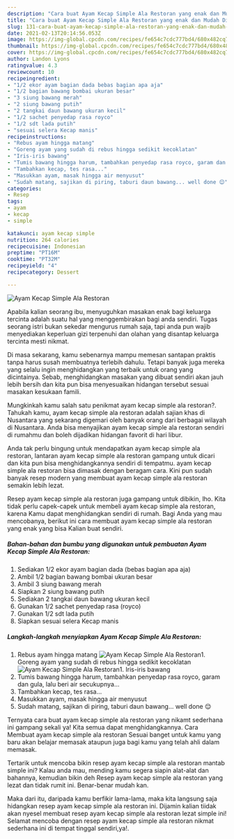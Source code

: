 ```yaml
---
description: "Cara buat Ayam Kecap Simple Ala Restoran yang enak dan Mudah Dibuat"
title: "Cara buat Ayam Kecap Simple Ala Restoran yang enak dan Mudah Dibuat"
slug: 131-cara-buat-ayam-kecap-simple-ala-restoran-yang-enak-dan-mudah-dibuat
date: 2021-02-13T20:14:56.053Z
image: https://img-global.cpcdn.com/recipes/fe654c7cdc777bd4/680x482cq70/ayam-kecap-simple-ala-restoran-foto-resep-utama.jpg
thumbnail: https://img-global.cpcdn.com/recipes/fe654c7cdc777bd4/680x482cq70/ayam-kecap-simple-ala-restoran-foto-resep-utama.jpg
cover: https://img-global.cpcdn.com/recipes/fe654c7cdc777bd4/680x482cq70/ayam-kecap-simple-ala-restoran-foto-resep-utama.jpg
author: Landon Lyons
ratingvalue: 4.3
reviewcount: 10
recipeingredient:
- "1/2 ekor ayam bagian dada bebas bagian apa aja"
- "1/2 bagian bawang bombai ukuran besar"
- "3 siung bawang merah"
- "2 siung bawang putih"
- "2 tangkai daun bawang ukuran kecil"
- "1/2 sachet penyedap rasa royco"
- "1/2 sdt lada putih"
- "sesuai selera Kecap manis"
recipeinstructions:
- "Rebus ayam hingga matang"
- "Goreng ayam yang sudah di rebus hingga sedikit kecoklatan"
- "Iris-iris bawang"
- "Tumis bawang hingga harum, tambahkan penyedap rasa royco, garam dan gula, lalu beri air secukupnya..."
- "Tambahkan kecap, tes rasa..."
- "Masukkan ayam, masak hingga air menyusut"
- "Sudah matang, sajikan di piring, taburi daun bawang... well done 😌"
categories:
- Resep
tags:
- ayam
- kecap
- simple

katakunci: ayam kecap simple 
nutrition: 264 calories
recipecuisine: Indonesian
preptime: "PT16M"
cooktime: "PT32M"
recipeyield: "4"
recipecategory: Dessert

---
```



![Ayam Kecap Simple Ala Restoran](https://img-global.cpcdn.com/recipes/fe654c7cdc777bd4/680x482cq70/ayam-kecap-simple-ala-restoran-foto-resep-utama.jpg)

Apabila kalian seorang ibu, menyuguhkan masakan enak bagi keluarga tercinta adalah suatu hal yang menggembirakan bagi anda sendiri. Tugas seorang istri bukan sekedar mengurus rumah saja, tapi anda pun wajib menyediakan keperluan gizi terpenuhi dan olahan yang disantap keluarga tercinta mesti nikmat.

Di masa  sekarang, kamu sebenarnya mampu memesan santapan praktis tanpa harus susah membuatnya terlebih dahulu. Tetapi banyak juga mereka yang selalu ingin menghidangkan yang terbaik untuk orang yang dicintainya. Sebab, menghidangkan masakan yang dibuat sendiri akan jauh lebih bersih dan kita pun bisa menyesuaikan hidangan tersebut sesuai masakan kesukaan famili. 



Mungkinkah kamu salah satu penikmat ayam kecap simple ala restoran?. Tahukah kamu, ayam kecap simple ala restoran adalah sajian khas di Nusantara yang sekarang digemari oleh banyak orang dari berbagai wilayah di Nusantara. Anda bisa menyajikan ayam kecap simple ala restoran sendiri di rumahmu dan boleh dijadikan hidangan favorit di hari libur.

Anda tak perlu bingung untuk mendapatkan ayam kecap simple ala restoran, lantaran ayam kecap simple ala restoran gampang untuk dicari dan kita pun bisa menghidangkannya sendiri di tempatmu. ayam kecap simple ala restoran bisa dimasak dengan beragam cara. Kini pun sudah banyak resep modern yang membuat ayam kecap simple ala restoran semakin lebih lezat.

Resep ayam kecap simple ala restoran juga gampang untuk dibikin, lho. Kita tidak perlu capek-capek untuk membeli ayam kecap simple ala restoran, karena Kamu dapat menghidangkan sendiri di rumah. Bagi Anda yang mau mencobanya, berikut ini cara membuat ayam kecap simple ala restoran yang enak yang bisa Kalian buat sendiri.

<!--inarticleads1-->

##### Bahan-bahan dan bumbu yang digunakan untuk pembuatan Ayam Kecap Simple Ala Restoran:

1. Sediakan 1/2 ekor ayam bagian dada (bebas bagian apa aja)
1. Ambil 1/2 bagian bawang bombai ukuran besar
1. Ambil 3 siung bawang merah
1. Siapkan 2 siung bawang putih
1. Sediakan 2 tangkai daun bawang ukuran kecil
1. Gunakan 1/2 sachet penyedap rasa (royco)
1. Gunakan 1/2 sdt lada putih
1. Siapkan sesuai selera Kecap manis




<!--inarticleads2-->

##### Langkah-langkah menyiapkan Ayam Kecap Simple Ala Restoran:

1. Rebus ayam hingga matang
<img src="https://img-global.cpcdn.com/steps/3ded63f7989e20df/160x128cq70/ayam-kecap-simple-ala-restoran-langkah-memasak-1-foto.jpg" alt="Ayam Kecap Simple Ala Restoran">1. Goreng ayam yang sudah di rebus hingga sedikit kecoklatan
<img src="https://img-global.cpcdn.com/steps/5b5429d435c97b70/160x128cq70/ayam-kecap-simple-ala-restoran-langkah-memasak-2-foto.jpg" alt="Ayam Kecap Simple Ala Restoran">1. Iris-iris bawang
1. Tumis bawang hingga harum, tambahkan penyedap rasa royco, garam dan gula, lalu beri air secukupnya...
1. Tambahkan kecap, tes rasa...
1. Masukkan ayam, masak hingga air menyusut
1. Sudah matang, sajikan di piring, taburi daun bawang... well done 😌




Ternyata cara buat ayam kecap simple ala restoran yang nikamt sederhana ini gampang sekali ya! Kita semua dapat menghidangkannya. Cara Membuat ayam kecap simple ala restoran Sesuai banget untuk kamu yang baru akan belajar memasak ataupun juga bagi kamu yang telah ahli dalam memasak.

Tertarik untuk mencoba bikin resep ayam kecap simple ala restoran mantab simple ini? Kalau anda mau, mending kamu segera siapin alat-alat dan bahannya, kemudian bikin deh Resep ayam kecap simple ala restoran yang lezat dan tidak rumit ini. Benar-benar mudah kan. 

Maka dari itu, daripada kamu berfikir lama-lama, maka kita langsung saja hidangkan resep ayam kecap simple ala restoran ini. Dijamin kalian tiidak akan nyesel membuat resep ayam kecap simple ala restoran lezat simple ini! Selamat mencoba dengan resep ayam kecap simple ala restoran nikmat sederhana ini di tempat tinggal sendiri,ya!.

